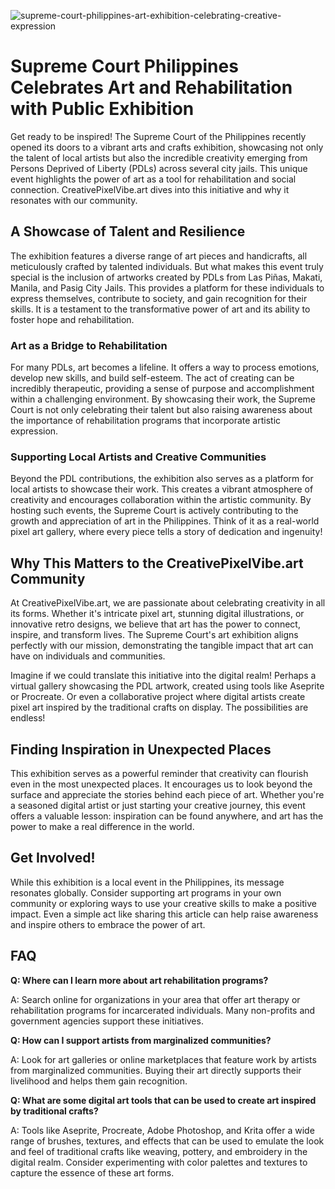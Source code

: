 ![supreme-court-philippines-art-exhibition-celebrating-creative-expression](https://images.pexels.com/photos/33449259/pexels-photo-33449259.png?auto=compress&cs=tinysrgb&fit=crop&h=627&w=1200)

# Supreme Court Philippines Celebrates Art and Rehabilitation with Public Exhibition

Get ready to be inspired! The Supreme Court of the Philippines recently opened its doors to a vibrant arts and crafts exhibition, showcasing not only the talent of local artists but also the incredible creativity emerging from Persons Deprived of Liberty (PDLs) across several city jails. This unique event highlights the power of art as a tool for rehabilitation and social connection. CreativePixelVibe.art dives into this initiative and why it resonates with our community.

## A Showcase of Talent and Resilience

The exhibition features a diverse range of art pieces and handicrafts, all meticulously crafted by talented individuals. But what makes this event truly special is the inclusion of artworks created by PDLs from Las Piñas, Makati, Manila, and Pasig City Jails. This provides a platform for these individuals to express themselves, contribute to society, and gain recognition for their skills. It is a testament to the transformative power of art and its ability to foster hope and rehabilitation.

### Art as a Bridge to Rehabilitation

For many PDLs, art becomes a lifeline. It offers a way to process emotions, develop new skills, and build self-esteem. The act of creating can be incredibly therapeutic, providing a sense of purpose and accomplishment within a challenging environment. By showcasing their work, the Supreme Court is not only celebrating their talent but also raising awareness about the importance of rehabilitation programs that incorporate artistic expression. 

### Supporting Local Artists and Creative Communities

Beyond the PDL contributions, the exhibition also serves as a platform for local artists to showcase their work. This creates a vibrant atmosphere of creativity and encourages collaboration within the artistic community. By hosting such events, the Supreme Court is actively contributing to the growth and appreciation of art in the Philippines. Think of it as a real-world pixel art gallery, where every piece tells a story of dedication and ingenuity!

## Why This Matters to the CreativePixelVibe.art Community

At CreativePixelVibe.art, we are passionate about celebrating creativity in all its forms. Whether it's intricate pixel art, stunning digital illustrations, or innovative retro designs, we believe that art has the power to connect, inspire, and transform lives. The Supreme Court's art exhibition aligns perfectly with our mission, demonstrating the tangible impact that art can have on individuals and communities.

Imagine if we could translate this initiative into the digital realm! Perhaps a virtual gallery showcasing the PDL artwork, created using tools like Aseprite or Procreate. Or even a collaborative project where digital artists create pixel art inspired by the traditional crafts on display. The possibilities are endless!

## Finding Inspiration in Unexpected Places

This exhibition serves as a powerful reminder that creativity can flourish even in the most unexpected places. It encourages us to look beyond the surface and appreciate the stories behind each piece of art. Whether you're a seasoned digital artist or just starting your creative journey, this event offers a valuable lesson: inspiration can be found anywhere, and art has the power to make a real difference in the world.

## Get Involved!

While this exhibition is a local event in the Philippines, its message resonates globally. Consider supporting art programs in your own community or exploring ways to use your creative skills to make a positive impact. Even a simple act like sharing this article can help raise awareness and inspire others to embrace the power of art.

## FAQ

**Q: Where can I learn more about art rehabilitation programs?**

A: Search online for organizations in your area that offer art therapy or rehabilitation programs for incarcerated individuals. Many non-profits and government agencies support these initiatives.

**Q: How can I support artists from marginalized communities?**

A: Look for art galleries or online marketplaces that feature work by artists from marginalized communities. Buying their art directly supports their livelihood and helps them gain recognition.

**Q: What are some digital art tools that can be used to create art inspired by traditional crafts?**

A: Tools like Aseprite, Procreate, Adobe Photoshop, and Krita offer a wide range of brushes, textures, and effects that can be used to emulate the look and feel of traditional crafts like weaving, pottery, and embroidery in the digital realm. Consider experimenting with color palettes and textures to capture the essence of these art forms.
